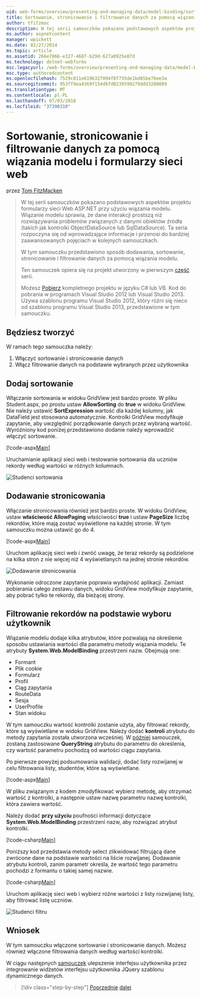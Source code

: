 ```yaml
---
uid: web-forms/overview/presenting-and-managing-data/model-binding/sorting-paging-and-filtering-data
title: Sortowanie, stronicowanie i filtrowanie danych za pomocą wiązania modelu i formularzy sieci web | Dokumentacja firmy Microsoft
author: tfitzmac
description: W tej serii samouczków pokazano podstawowych aspektów projektu formularzy sieci Web ASP.NET przy użyciu wiązania modelu. Wiązanie modelu sprawia, że dane interakcji więcej proste —...
ms.author: aspnetcontent
manager: wpickett
ms.date: 02/27/2014
ms.topic: article
ms.assetid: 266e7866-e327-4687-b29d-627a0925e87d
ms.technology: dotnet-webforms
msc.legacyurl: /web-forms/overview/presenting-and-managing-data/model-binding/sorting-paging-and-filtering-data
msc.type: authoredcontent
ms.openlocfilehash: 7529c811e6196327094f8f735de1bd65be76ee3a
ms.sourcegitcommit: 953ff9ea4369f154d6fd0239599279ddd3280009
ms.translationtype: MT
ms.contentlocale: pl-PL
ms.lasthandoff: 07/03/2018
ms.locfileid: "37398310"
---
```

<a name="sorting-paging-and-filtering-data-with-model-binding-and-web-forms"></a>Sortowanie, stronicowanie i filtrowanie danych za pomocą wiązania modelu i formularzy sieci web
====================
przez [Tom FitzMacken](https://github.com/tfitzmac)

> W tej serii samouczków pokazano podstawowych aspektów projektu formularzy sieci Web ASP.NET przy użyciu wiązania modelu. Wiązanie modelu sprawia, że dane interakcji prostszą niż rozwiązywania problemów związanych z danymi obiektów źródła (takich jak kontrolki ObjectDataSource lub SqlDataSource). Ta seria rozpoczyna się od wprowadzające informacje i przenosi do bardziej zaawansowanych pojęciach w kolejnych samouczkach.
> 
> W tym samouczku przedstawiono sposób dodawania, sortowanie, stronicowanie i filtrowanie danych za pomocą wiązania modelu.
> 
> Ten samouczek opiera się na projekt utworzony w pierwszym [część](retrieving-data.md) serii.
> 
> Możesz [Pobierz](https://go.microsoft.com/fwlink/?LinkId=286116) kompletnego projektu w języku C# lub VB. Kod do pobrania w programach Visual Studio 2012 lub Visual Studio 2013. Używa szablonu programu Visual Studio 2012, który różni się nieco od szablonu programu Visual Studio 2013, przedstawione w tym samouczku.


## <a name="what-youll-build"></a>Będziesz tworzyć

W ramach tego samouczka należy:

1. Włączyć sortowanie i stronicowanie danych
2. Włącz filtrowanie danych na podstawie wybranych przez użytkownika

## <a name="add-sorting"></a>Dodaj sortowanie

Włączanie sortowania w widoku GridView jest bardzo proste. W pliku Student.aspx, po prostu ustaw **AllowSorting** do **true** w widoku GridView. Nie należy ustawić **SortExpression** wartość dla każdej kolumny, jak DataField jest stosowana automatycznie. Kontrolki GridView modyfikuje zapytanie, aby uwzględnić porządkowanie danych przez wybraną wartość. Wyróżniony kod poniżej przedstawiono dodanie należy wprowadzić włączyć sortowanie.

[!code-aspx[Main](sorting-paging-and-filtering-data/samples/sample1.aspx?highlight=5)]

Uruchamianie aplikacji sieci web i testowanie sortowania dla uczniów rekordy według wartości w różnych kolumnach.

![Studenci sortowania](sorting-paging-and-filtering-data/_static/image2.png)

## <a name="add-paging"></a>Dodawanie stronicowania

Włączanie stronicowania również jest bardzo proste. W widoku GridView, ustaw **właściwość AllowPaging** właściwości **true** i ustaw **PageSize** liczbę rekordów, które mają zostać wyświetlone na każdej stronie. W tym samouczku można ustawić go do 4.

[!code-aspx[Main](sorting-paging-and-filtering-data/samples/sample2.aspx?highlight=5)]

Uruchom aplikację sieci web i zwróć uwagę, że teraz rekordy są podzielone na kilka stron z nie więcej niż 4 wyświetlanych na jednej stronie rekordów.

![Dodawanie stronicowania](sorting-paging-and-filtering-data/_static/image4.png)

Wykonanie odroczone zapytanie poprawia wydajność aplikacji. Zamiast pobierania całego zestawu danych, widoku GridView modyfikuje zapytanie, aby pobrać tylko te rekordy, dla bieżącej strony.

## <a name="filter-records-by-user-selection"></a>Filtrowanie rekordów na podstawie wyboru użytkownik

Wiązanie modelu dodaje kilka atrybutów, które pozwalają na określenie sposobu ustawiania wartości dla parametru metody wiązania modelu. Te atrybuty **System.Web.ModelBinding** przestrzeni nazw. Obejmują one:

- Formant
- Plik cookie
- Formularz
- Profil
- Ciąg zapytania
- RouteData
- Sesja
- UserProfile
- Stan widoku

W tym samouczku wartość kontrolki zostanie użyta, aby filtrować rekordy, które są wyświetlane w widoku GridView. Należy dodać **kontroli** atrybutu do metody zapytania została utworzona wcześniej. W [później](using-query-string-values-to-retrieve-data.md) samouczek, zostaną zastosowane **QueryString** atrybutu do parametru do określenia, czy wartość parametru pochodzą od wartości ciągu zapytania.

Po pierwsze powyżej podsumowania walidacji, dodać listy rozwijanej w celu filtrowania listy, studentów, które są wyświetlane.

[!code-aspx[Main](sorting-paging-and-filtering-data/samples/sample3.aspx?highlight=3-11)]

W pliku związanym z kodem zmodyfikować wybierz metodę, aby otrzymać wartość z kontrolki, a następnie ustaw nazwę parametru nazwę kontrolki, która zawiera wartość.

Należy dodać **przy użyciu** poufności informacji dotyczące **System.Web.ModelBinding** przestrzeni nazw, aby rozwiązać atrybut kontrolki.

[!code-csharp[Main](sorting-paging-and-filtering-data/samples/sample4.cs)]

Poniższy kod przedstawia metody select zlikwidować filtrującą dane zwrócone dane na podstawie wartości na liście rozwijanej. Dodawanie atrybutu kontroli, zanim parametr określa, że wartość tego parametru pochodzi z formantu o takiej samej nazwie.

[!code-csharp[Main](sorting-paging-and-filtering-data/samples/sample5.cs)]

Uruchom aplikację sieci web i wybierz różne wartości z listy rozwijanej listy, aby filtrować listę uczniów.

![Studenci filtru](sorting-paging-and-filtering-data/_static/image6.png)

## <a name="conclusion"></a>Wniosek

W tym samouczku włączone sortowanie i stronicowanie danych. Możesz również włączone filtrowania danych według wartości kontrolki.

W ciągu następnych [samouczek](integrating-jquery-ui.md) ulepszenie interfejsu użytkownika przez integrowanie widżetów interfejsu użytkownika JQuery szablonu dynamicznego danych.

> [!div class="step-by-step"]
> [Poprzednie](updating-deleting-and-creating-data.md)
> [dalej](integrating-jquery-ui.md)
